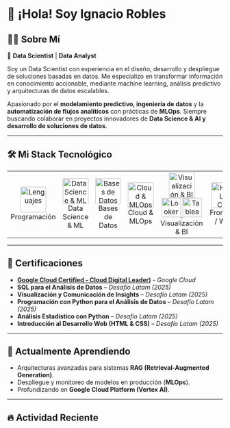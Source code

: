 # 👋 ¡Hola! Soy Ignacio Robles

## 🧑‍💻 Sobre Mí
🎯 **Data Scientist** | **Data Analyst**

Soy un Data Scientist con experiencia en el diseño, desarrollo y despliegue de soluciones basadas en datos. Me especializo en transformar información en conocimiento accionable, mediante machine learning, análisis predictivo y arquitecturas de datos escalables.

Apasionado por el **modelamiento predictivo, ingeniería de datos** y la **automatización de flujos analíticos** con prácticas de **MLOps**.
Siempre buscando colaborar en proyectos innovadores de **Data Science & AI y desarrollo de soluciones de datos**.

---

## 🛠️ Mi Stack Tecnológico

<table>
  <tr>
    <td align="center" width="120">
      <a href="#-programación-y-consultas">
        <img src="https://skillicons.dev/icons?i=python,sql" width="60" height="60" alt="Lenguajes" />
      </a>
      <br>Programación
    </td>
    <td align="center" width="120">
      <a href="#-data-science--machine-learning">
        <img src="https://skillicons.dev/icons?i=pandas,numpy,scikitlearn,tensorflow,huggingface" width="60" height="60" alt="Data Science & ML" />
      </a>
      <br>Data Science & ML
    </td>
    <td align="center" width="120">
      <a href="#-bases-de-datos--data-warehousing">
        <img src="https://skillicons.dev/icons?i=postgres,gcp" width="60" height="60" alt="Bases de Datos" />
      </a>
      <br>Bases de Datos
    </td>
    <td align="center" width="120">
      <a href="#-cloud--mlops">
        <img src="https://skillicons.dev/icons?i=docker,git,github,fastapi" width="60" height="60" alt="Cloud & MLOps" />
      </a>
      <br>Cloud & MLOps
    </td>
    <td align="center" width="120">
      <a href="#-visualización--bi">
        <img src="https://skillicons.dev/icons?i=seaborn,plotly,powerbi" width="60" height="60" alt="Visualización & BI" />
        <br>
        <img src="https://upload.wikimedia.org/wikipedia/commons/4/4b/Looker.svg" width="45" height="45" alt="Looker" />
        <img src="https://upload.wikimedia.org/wikipedia/commons/4/4b/Tableau_Logo.png" width="45" height="45" alt="Tableau" />
      </a>
      <br>Visualización & BI
    </td>
    <td align="center" width="120">
      <a href="#-frontend--web">
        <img src="https://skillicons.dev/icons?i=html,css" width="60" height="60" alt="HTML y CSS" />
      </a>
      <br>Frontend / Web
    </td>
  </tr>
</table>

---

## 📜 Certificaciones

- **[Google Cloud Certified - Cloud Digital Leader](https://www.credly.com/users/ignacio-robles.5e1ec43d))** - *Google Cloud*
- **SQL para el Análisis de Datos** – *Desafío Latam (2025)*
- **Visualización y Comunicación de Insights** – *Desafío Latam (2025)*
- **Programación con Python para el Análisis de Datos** – *Desafío Latam (2025)*
- **Análisis Estadístico con Python** – *Desafío Latam (2025)*
- **Introducción al Desarrollo Web (HTML & CSS)** – *Desafío Latam (2025)*
---

## 🌱 Actualmente Aprendiendo
- Arquitecturas avanzadas para sistemas **RAG (Retrieval-Augmented Generation)**.
- Despliegue y monitoreo de modelos en producción (**MLOps**).
- Profundizando en **Google Cloud Platform (Vertex AI)**.

---

## 🔥 Actividad Reciente

